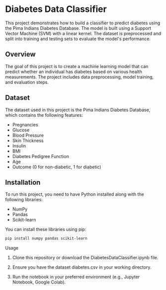 # Diabetes Data Classifier

This project demonstrates how to build a classifier to predict diabetes using the Pima Indians Diabetes Database. The model is built using a Support Vector Machine (SVM) with a linear kernel. The dataset is preprocessed and split into training and testing sets to evaluate the model's performance.

## Overview

The goal of this project is to create a machine learning model that can predict whether an individual has diabetes based on various health measurements. The project includes data preprocessing, model training, and evaluation steps.

## Dataset

The dataset used in this project is the Pima Indians Diabetes Database, which contains the following features:

- Pregnancies
- Glucose
- Blood Pressure
- Skin Thickness
- Insulin
- BMI
- Diabetes Pedigree Function
- Age
- Outcome (0 for non-diabetic, 1 for diabetic)

## Installation

To run this project, you need to have Python installed along with the following libraries:

- NumPy
- Pandas
- Scikit-learn

You can install these libraries using pip:

```sh
pip install numpy pandas scikit-learn
```

Usage

1. Clone this repository or download the DiabetesDataClassifier.ipynb file.

2. Ensure you have the dataset diabetes.csv in your working directory.

3. Run the notebook in your preferred environment (e.g., Jupyter Notebook, Google Colab).

